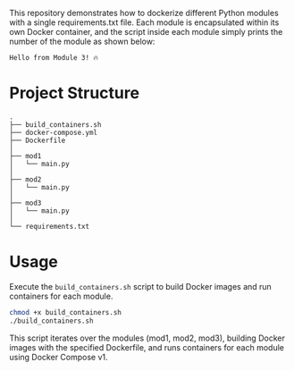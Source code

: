This repository demonstrates how to dockerize different Python modules with a single requirements.txt file.
Each module is encapsulated within its own Docker container, and the script inside each module simply prints the number of the module as shown below:

```
Hello from Module 3! 🔥
```

# Project Structure

```
.
├── build_containers.sh
├── docker-compose.yml
├── Dockerfile
│
├── mod1
│   └── main.py
│
├── mod2
│   └── main.py
│
├── mod3
│   └── main.py
│
└── requirements.txt
```

# Usage

Execute the `build_containers.sh` script to build Docker images and run containers for each module.

```bash
chmod +x build_containers.sh
./build_containers.sh
```

This script iterates over the modules (mod1, mod2, mod3), building Docker images with the specified Dockerfile, and runs containers for each module using Docker Compose v1.

